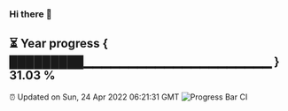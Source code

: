 ### Hi there 👋
⏳ Year progress { █████████▁▁▁▁▁▁▁▁▁▁▁▁▁▁▁▁▁▁▁▁▁ } 31.03 %
---
⏰ Updated on Sun, 24 Apr 2022 06:21:31 GMT
![Progress Bar CI](https://github.com/liununu/liununu/workflows/Progress%20Bar%20CI/badge.svg)
